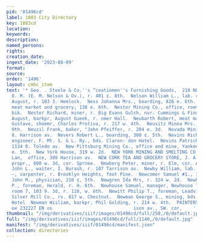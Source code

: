 ```yaml
---
pid: '01496cd'
label: 1883 City Directory
key: 1883cd
location: 
keywords: 
description: 
named_persons: 
rights: 
creation_date: 
ingest_date: '2023-08-09'
format: 
source: 
order: '1496'
layout: cmhc_item
text: '* Geo. . Steele & Co.''s “ceatiomen''s Furnishing Goods,  210 NEW         Nelson
  O. M. (E. M. Nelson & Ov.), r. 401 ¢. 8th.  Nelson William L., lab. r. 522 e. 5th.  Neper
  August, r. 103 3. Hemlock.  Ness Johanna Mrs., boarding, 826 e. 6th.  NESSEL JOSEPH,
  meat market and grocery, 138 e. 6th.  Nestor Mining Co., office, roem 8, Quiney
  bik.  Nester Richard, miner, r. Big Evans Gulch, nvr. Cummings & Finn’s Smelter.  Neubauer
  August, barkpr, August Gueek, r. nmer Hall.  Neubarth Robert, meat market, 109 Oak.  Neumann
  Gustave, shoemr, Charles Protiva, r. 217 w. 4th.  Neusitz Minna Mrs., vr. 114 w.
  9th.  Neuzil Frank, baker, "John Pfeiffer, r. 204 e. 3d.  Nevada Mining Co., ‘109
  8. Harrison av.  Nevers Robert L., boarding, 300 ¢. 5th.  Nevins Richard, civil
  engineer, F. Mt. S. & L. Ry., bds. Claren- don Hotel.  Nevins Patrick, miner, bas.
  1134 8. Toledo av.  New Pittsburg Mining Co., office and mine, Yankee ITill, head
  e. 5th.  New York House, 319 w. 2d.  NEW YORK MINING AND SMELTING CO., S. J. De
  Lan,  office, 309 Harrison av.  NEW CORK TEA AND GROCERY STORE, J. A. Schlageter,
  propr., 800 w. 3d, cor. Sprnee.  Newberg Peter, miner, r. Elm, cor. Alder.  Newby
  John L., waiter, I. Burash, r. 107 Tarrison av.  Newby William, lab. r, 421 w. Chestnut.  Newcomb
  —, varpenter, r. Brooklyn Heights, foot Pine.  Newcomer Samuel #1., 136 w. Front.  Newell
  John M., physician, 218 ¢, 5th.  Newgren Ida Mrs, r. 324 w. 2d.  Newhard William
  P., foreman, Herald, r. H. 6th.  Newhouse Samuel, manager, Newhouse Transfer Co.
  room 7, 103 9. 3d, r. 110, w. éth.  Newitt Philip T., foreman, Leadville Gold and
  Silver Mill Co., rv. 817 w. Chestnut.  Newman George S., mining, bds. Vlarendon
  Hotel  Newman Wiiliam, barkpr, Phil Golding, r. 214 w. 4th.  PAINTERS’ SUPPLIES
  oe 232227 EN os                              ison av., SW. cor,    '
thumbnail: "/img/derivatives/iiif/images/01496cd/full/250,/0/default.jpg"
full: "/img/derivatives/iiif/images/01496cd/full/1140,/0/default.jpg"
manifest: "/img/derivatives/iiif/01496cd/manifest.json"
collection: directories
---
```

